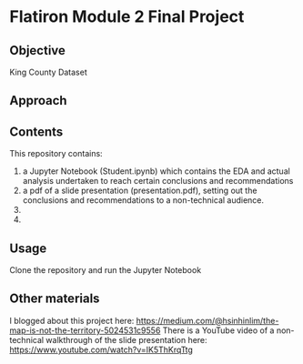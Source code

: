 # Flatiron Module 2 Final Project

## Objective
King County Dataset

## Approach

## Contents
This repository contains:
1) a Jupyter Notebook (Student.ipynb) which contains the EDA and actual analysis undertaken to reach certain conclusions and recommendations
2) a pdf of a slide presentation (presentation.pdf), setting out the conclusions and recommendations to a non-technical audience.
3) 
4)

## Usage
Clone the repository and run the Jupyter Notebook

## Other materials
I blogged about this project here: https://medium.com/@hsinhinlim/the-map-is-not-the-territory-5024531c9556
There is a YouTube video of a non-technical walkthrough of the slide presentation here: https://www.youtube.com/watch?v=IK5ThKrqTtg
